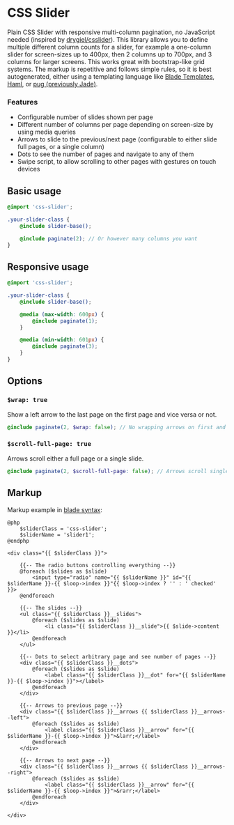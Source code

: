 CSS Slider
==========

Plain CSS Slider with responsive multi-column pagination, no JavaScript needed (inspired by [drygiel/csslider](https://github.com/drygiel/csslider)).
This library allows you to define multiple different column counts for a slider, for example a one-column slider for screen-sizes up to 400px, then 2 columns up to 700px, and 3 columns for larger screens. This works great with bootstrap-like grid systems.
The markup is repetitive and follows simple rules, so it is best autogenerated, either using a templating language like [Blade Templates](https://laravel.com/docs/master/blade), [Haml](http://haml.info/), or [pug (previously Jade)](https://pugjs.org/).

### Features
- Configurable number of slides shown per page
- Different number of columns per page depending on screen-size by using media queries
- Arrows to slide to the previous/next page (configurable to either slide full pages, or a single column)
- Dots to see the number of pages and navigate to any of them
- Swipe script, to allow scrolling to other pages with gestures on touch devices

## Basic usage

```scss
@import 'css-slider';

.your-slider-class {
	@include slider-base();

	@include paginate(2); // Or however many columns you want
}
```
## Responsive usage

```scss
@import 'css-slider';

.your-slider-class {
	@include slider-base();

	@media (max-width: 600px) {
		@include paginate(1);
	}

	@media (min-width: 601px) {
		@include paginate(3);
	}
}
```

## Options
### `$wrap: true`
Show a left arrow to the last page on the first page and vice versa or not.

```scss
@include paginate(2, $wrap: false); // No wrapping arrows on first and last slide
```

### `$scroll-full-page: true`
Arrows scroll either a full page or a single slide.

```scss
@include paginate(2, $scroll-full-page: false); // Arrows scroll single slides
```

## Markup
Markup example in [blade syntax](https://laravel.com/docs/master/blade):
```blade
@php
	$sliderClass = 'css-slider';
	$sliderName = 'slider1';
@endphp

<div class="{{ $sliderClass }}">

	{{-- The radio buttons controlling everything --}}
	@foreach ($slides as $slide)
		<input type="radio" name="{{ $sliderName }}" id="{{ $sliderName }}-{{ $loop->index }}"{{ $loop->index ? '' : ' checked' }}>
	@endforeach

	{{-- The slides --}}
	<ul class="{{ $sliderClass }}__slides">
		@foreach ($slides as $slide)
			<li class="{{ $sliderClass }}__slide">{{ $slide->content }}</li>
		@endforeach
	</ul>

	{{-- Dots to select arbitrary page and see number of pages --}}
	<div class="{{ $sliderClass }}__dots">
		@foreach ($slides as $slide)
			<label class="{{ $sliderClass }}__dot" for="{{ $sliderName }}-{{ $loop->index }}"></label>
		@endforeach
	</div>

	{{-- Arrows to previous page --}}
	<div class="{{ $sliderClass }}__arrows {{ $sliderClass }}__arrows--left">
		@foreach ($slides as $slide)
			<label class="{{ $sliderClass }}__arrow" for="{{ $sliderName }}-{{ $loop->index }}">&larr;</label>
		@endforeach
	</div>

	{{-- Arrows to next page --}}
	<div class="{{ $sliderClass }}__arrows {{ $sliderClass }}__arrows--right">
		@foreach ($slides as $slide)
			<label class="{{ $sliderClass }}__arrow" for="{{ $sliderName }}-{{ $loop->index }}">&rarr;</label>
		@endforeach
	</div>

</div>
```
